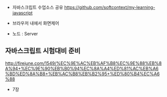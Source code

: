 - 자바스크립트 수업소스 공유
https://github.com/softcontext/my-learning-javascript

- 브라우저 내에서 화면제어
- 노드 : Server

자바스크립트 시험대비 준비
---
http://firejune.com/1549/%EC%9E%AC%EB%AF%B8%EC%9E%88%EB%8A%94+%EC%9E%90%EB%B0%94%EC%8A%A4%ED%81%AC%EB%A6%BD%ED%8A%B8+%EB%AC%B8%EB%B2%95+%ED%80%B4%EC%A6%88

- 7장
